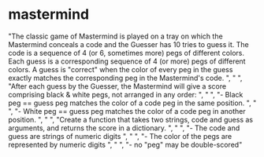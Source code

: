 # mastermind
"The classic game of Mastermind is played on a tray on which the Mastermind conceals a code and the Guesser has 10 tries to guess it. The code is a sequence of 4 (or 6, sometimes more) pegs of different colors. Each guess is a corresponding sequence of 4 (or more) pegs of different colors. A guess is "correct" when the color of every peg in the guess exactly matches the corresponding peg in the Mastermind's code. ",
" ",
"After each guess by the Guesser, the Mastermind will give a score comprising black & white pegs, not arranged in any order: ",
" ",
"- Black peg == guess peg matches the color of a code peg in the same position. ",
" ",
"- White peg == guess peg matches the color of a code peg in another position. ",
" ",
"Create a function that takes two strings, code and guess as arguments, and returns the score in a dictionary. ",
" ",
"- The code and guess are strings of numeric digits ",
" ",
"- The color of the pegs are represented by numeric digits ",
" ",
"- no "peg" may be double-scored"
